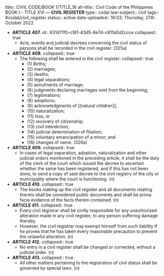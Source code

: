 title:: CIVIL CODE/BOOK 1/TITLE_16
alt-title:: Civil Code of the Philippines BOOK I - TITLE XVI —  **CIVIL REGISTER**
type:: codal
law-subject:: civil
tags:: #codal/civil_register
status:: active
date-uploaded:: 16:03; Thursday, 27th October 2022

- **ARTICLE 407.**
  id:: 631d71f0-c181-43d5-8e7d-c81fa0d2ccce
  collapsed:: true
	- Acts, events and judicial decrees concerning the civil status of persons shall be recorded in the civil register. (325a)
- **ARTICLE 408.**
  collapsed:: true
	- The following shall be entered in the civil register:
	  collapsed:: true
		- (1) Births;
		- (2) marriages;
		- (3) deaths;
		- (4) legal separations;
		- (5) annulments of marriage;
		- (6) judgments declaring marriages void from the beginning;
		- (7) legitimations;
		- (8) adoptions;
		- (9) acknowledgments of [[natural children]];
		- (10) naturalization;
		- (11) loss, or
		- (12) recovery of citizenship;
		- (13) civil interdiction;
		- (14) judicial determination of filiation;
		- (15) voluntary emancipation of a minor; and
		- (16) changes of name. (326a)
- **ARTICLE 409.**
  collapsed:: true
	- In cases of legal separation, adoption, naturalization and other judicial orders mentioned in the preceding article, it shall be the duty of the clerk of the court which issued the decree to ascertain whether the same has been registered, and if this has not been done, to send a copy of said decree to the civil registry of the city or municipality where the court is functioning. (n)
- **ARTICLE 410.**
  collapsed:: true
	- The books making up the civil register and all documents relating thereto shall be considered public documents and shall be prima facie evidence of the facts therein contained. (n)
- **ARTICLE 411.**
  collapsed:: true
	- Every civil registrar shall be civilly responsible for any unauthorized alteration made in any civil register, to any person suffering damage thereby.
	- However, the civil registrar may exempt himself from such liability if he proves that he has taken every reasonable precaution to prevent the unlawful alteration. (n)
- **ARTICLE 412.**
  collapsed:: true
	- No entry in a civil register shall be changed or corrected, without a judicial order. (n)
- **ARTICLE 413.**
  collapsed:: true
	- All other matters pertaining to the registration of civil status shall be governed by special laws. (n)